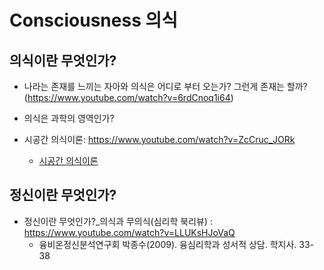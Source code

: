 # Consciousness 의식

## 의식이란 무엇인가?
* 나라는 존재를 느끼는 자아와 의식은 어디로 부터 오는가? 그런게 존재는 할까? (https://www.youtube.com/watch?v=6rdCnoq1i64)

* 의식은 과학의 영역인가?

* 시공간 의식이론: https://www.youtube.com/watch?v=ZcCruc_JORk
  - [시공간 의식이론](시공간의식이론.md)

## 정신이란 무엇인가?
* 정신이란 무엇인가?_의식과 무의식(심리학 북리뷰) : https://www.youtube.com/watch?v=LLUKsHJoVaQ
  - 융비온정신분석연구회 
박종수(2009). 융심리학과 성서적 상담. 학지사. 33-38
